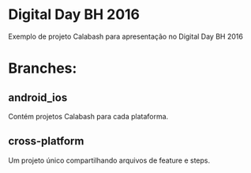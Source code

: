 # Digital Day BH 2016
Exemplo de projeto Calabash para apresentação no Digital Day BH 2016

# Branches:

## android_ios 

Contém projetos Calabash para cada plataforma.

## cross-platform

Um projeto único compartilhando arquivos de feature e steps.
